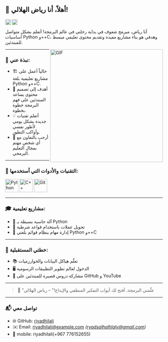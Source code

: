 ## 👋 أهلاً، أنا رياض الهلالي!

<a href='https://linkedin.com' target='_blank'><img align='left' alt='LinkedIn' src='https://raw.githubusercontent.com/rahul-jha98/rahul-jha98/561d474902b59c7429ec22bb73e225696c27b202/assets/linkedin.svg' height='18px'/></a>
<a href='https://twitter.com' target='_blank'><img align='left' alt='Twitter' src='https://raw.githubusercontent.com/rahul-jha98/rahul-jha98/561d474902b59c7429ec22bb73e225696c27b202/assets/twitter.svg' height='18px'/></a>

<br/>

أنا رياض، مبرمج شغوف في بداية رحلتي في عالم البرمجة! أتعلم بشكل متواصل أساسيات Python و++C، وهدفي هو بناء مشاريع مفيدة وتقديم محتوى تعليمي مبسط للمبتدئين.

<img align="right" alt="GIF" src="https://raw.githubusercontent.com/rahul-jha98/rahul-jha98/main/techstack.gif" width="360px"/>

---

### 🧠 نبذة عني:

- 🏗️ حالياً أعمل على مشاريع تعليمية بلغة Python و++C.
- 🎯 أهدف إلى تصميم محتوى يساعد المبتدئين على فهم البرمجة خطوة بخطوة.
- 💡 أتعلم تقنيات جديدة بشكل يومي لأطور نفسي وأواكب التطور.
- 📢 أرحب بالتعاون مع أي شخص مهتم بمجال التعليم البرمجي.

---

### 🔨 التقنيات والأدوات التي أستخدمها:

<a href="https://www.python.org" target="_blank"><img alt="Python" src="https://raw.githubusercontent.com/rahul-jha98/github_readme_icons/main/language_and_tools/square/python/python.svg" height="42px"/></a>
<a href="https://cplusplus.com" target="_blank"><img alt="C++" src="https://raw.githubusercontent.com/isocpp/logos/master/cpp_logo.svg" height="42px"/></a>
<a href="https://git-scm.com/" target="_blank"><img alt="Git" src="https://raw.githubusercontent.com/rahul-jha98/github_readme_icons/main/language_and_tools/square/git-scm/git-scm.svg" height="42px"/></a>

---

### 🎓 مشاريع تعليمية:

- 📘 آلة حاسبة بسيطة بـ Python
- 🧮 تحويل عملات باستخدام قواعد شرطية
- 📂 إدارة مهام بنظام قوائم بلغتي Python و++C

---

### 🌱 خطتي المستقبلية:

- 📚 تعلّم هياكل البيانات والخوارزميات
- 🖥️ الدخول لعالم تطوير التطبيقات الرسومية
- 🚀 مشاركة دروس قصيرة للمبتدئين على GitHub و YouTube

---

> 💬 "علّمني البرمجة، أفتح لك أبواب التفكير المنطقي والإبداع!" – رياض الهلالي

---

### 📬 تواصل معي

- 🌐 GitHub: [riyadhilali](https://github.com/riyadhilali)
- ✉️ Email: riyadhilali@example.com *(ryadsalhalhlaly@gmail.com)*
-  📱 mobile: riyadhilali(+967 776152655)
